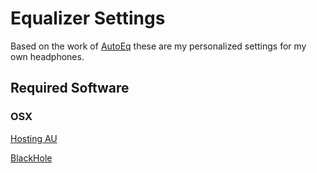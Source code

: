 # Equalizer Settings

Based on the work of [AutoEq](https://github.com/jaakkopasanen/AutoEq)
these are my personalized settings for my own headphones.

## Required Software

### OSX

[Hosting AU](http://ju-x.com/hostingau.html)

[BlackHole](https://github.com/ExistentialAudio/BlackHole)
